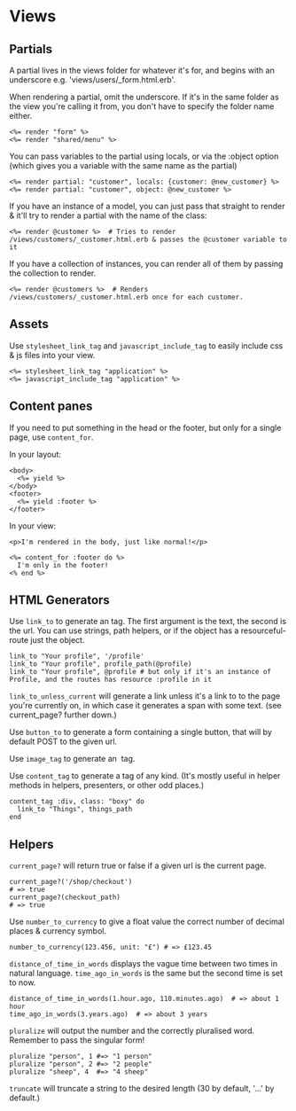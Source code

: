 Views
=====

Partials
--------

A partial lives in the views folder for whatever it's for, and begins with an underscore e.g. 'views/users/_form.html.erb'.

When rendering a partial, omit the underscore. If it's in the same folder as the view you're calling it from, you don't have to specify the folder name either.

    <%= render "form" %>
    <%= render "shared/menu" %>

You can pass variables to the partial using locals, or via the :object option (which gives you a variable with the same name as the partial)

    <%= render partial: "customer", locals: {customer: @new_customer} %>
    <%= render partial: "customer", object: @new_customer %>

If you have an instance of a model, you can just pass that straight to render & it'll try to render a partial with the name of the class:

    <%= render @customer %>  # Tries to render /views/customers/_customer.html.erb & passes the @customer variable to it

If you have a collection of instances, you can render all of them by passing the collection to render.

    <%= render @customers %>  # Renders /views/customers/_customer.html.erb once for each customer.

Assets
------

Use `stylesheet_link_tag` and `javascript_include_tag` to easily include css & js files into your view.

    <%= stylesheet_link_tag "application" %>
    <%= javascript_include_tag "application" %>


Content panes
-------------

If you need to put something in the head or the footer, but only for a single page, use `content_for`.

In your layout:

    <body>
      <%= yield %>
    </body>
    <footer>
      <%= yield :footer %>
    </footer>

In your view:

    <p>I'm rendered in the body, just like normal!</p>

    <%= content_for :footer do %>
      I'm only in the footer!
    <% end %>


HTML Generators
---------------

Use `link_to` to generate an <a> tag. The first argument is the text, the second is the url. You can use strings, path helpers, or if the object has a resourceful-route just the object.

    link_to "Your profile", '/profile'
    link_to "Your profile", profile_path(@profile)
    link_to "Your profile", @profile # but only if it's an instance of Profile, and the routes has resource :profile in it

`link_to_unless_current` will generate a link unless it's a link to to the page you're currently on, in which case it generates a span with some text. (see current_page? further down.)

Use `button_to` to generate a form containing a single button, that will by default POST to the given url.

Use `image_tag` to generate an <img> tag.

Use `content_tag` to generate a tag of any kind. (It's mostly useful in helper methods in helpers, presenters, or other odd places.)

    content_tag :div, class: "boxy" do
      link_to "Things", things_path
    end

Helpers
-------

`current_page?` will return true or false if a given url is the current page.

    current_page?('/shop/checkout')
    # => true
    current_page?(checkout_path)
    # => true


Use `number_to_currency` to give a float value the correct number of decimal places & currency symbol.

    number_to_currency(123.456, unit: "£") # => £123.45

`distance_of_time_in_words` displays the vague time between two times in natural language. `time_ago_in_words` is the same but the second time is set to now.

    distance_of_time_in_words(1.hour.ago, 110.minutes.ago)  # => about 1 hour
    time_ago_in_words(3.years.ago)  # => about 3 years

`pluralize` will output the number and the correctly pluralised word. Remember to pass the singular form!

    pluralize "person", 1 #=> "1 person"
    pluralize "person", 2 #=> "2 people"
    pluralize "sheep", 4  #=> "4 sheep"

`truncate` will truncate a string to the desired length (30 by default, '...' by default.)

